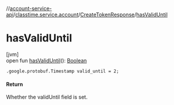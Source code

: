 //[account-service-api](../../../index.md)/[classtime.service.account](../index.md)/[CreateTokenResponse](index.md)/[hasValidUntil](has-valid-until.md)

# hasValidUntil

[jvm]\
open fun [hasValidUntil](has-valid-until.md)(): [Boolean](https://kotlinlang.org/api/latest/jvm/stdlib/kotlin/-boolean/index.html)

`.google.protobuf.Timestamp valid_until = 2;`

#### Return

Whether the validUntil field is set.
